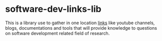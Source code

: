# software-dev-links-lib
This is a library use to gather in one location [links](https://github.com/wanawok/software-dev-links-lib/blob/main/links.md) like youtube channels, blogs, documentations and tools that will provide knowledge to questions on software development related field of research.
